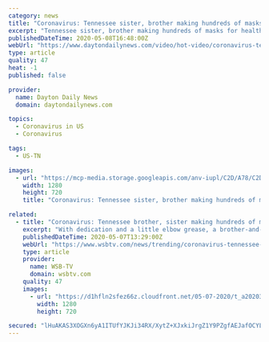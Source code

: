 ```yaml
---
category: news
title: "Coronavirus: Tennessee sister, brother making hundreds of masks for health care workers"
excerpt: "Tennessee sister, brother making hundreds of masks for health care workers"
publishedDateTime: 2020-05-08T16:48:00Z
webUrl: "https://www.daytondailynews.com/video/hot-video/coronavirus-tennessee-sister-brother-making-hundreds-masks-for-health-care-workers/ilNuBZrYvChD7nm3IMy0qM/"
type: article
quality: 47
heat: -1
published: false

provider:
  name: Dayton Daily News
  domain: daytondailynews.com

topics:
  - Coronavirus in US
  - Coronavirus

tags:
  - US-TN

images:
  - url: "https://mcp-media.storage.googleapis.com/anv-iupl/C2D/A78/C2DA7803894B4E348AB51BDFF9034889.jpg?GoogleAccessId=onemcpadmin@anvato-mcp-apps.iam.gserviceaccount.com&Expires=1683472622&Signature=l4vzP%2FPKh%2BLpMVP1BsDx3708PifaUmJTLMZy5UdHtEjViSFyRE%2FfwqN4TzG88gDL4iUD8G25x2hm3za58KnLV35HNrG1zzItW3aMqbHOGEDIardmBnJwmc1SZ%2BrXLnO8HIbRm01WWYUJefMTIPt6PtBngDADgzxYF9MysJZ4%2FQpSmsJ39bmyeRr9wB0i7aNELjw%2Bhlqgowq6m0KXas1Og5hZQ39cJ1W29GXA6%2BCLPbs9IhCT2F%2BA72HPi1N%2BBHzEDUWfbZ0jRknDNcOr5pJjUsdYf8XEmTtkygC4%2BqxnxA1U0JIkvEY2lj5Rkgkiydy1EUscDTF6sck6Wl47bmXe%2FA%3D%3D"
    width: 1280
    height: 720
    title: "Coronavirus: Tennessee sister, brother making hundreds of masks for health care workers"

related:
  - title: "Coronavirus: Tennessee brother, sister making hundreds of masks for health care workers"
    excerpt: "With dedication and a little elbow grease, a brother-and-sister duo from Memphis, Tennessee, are using their skills to make hundreds of masks for health care workers in need of personal protective equipment."
    publishedDateTime: 2020-05-07T13:29:00Z
    webUrl: "https://www.wsbtv.com/news/trending/coronavirus-tennessee-brother-sister-making-hundreds-masks-health-care-workers/LLTVZAK6LBDQLOLZYVZUBBCGP4/"
    type: article
    provider:
      name: WSB-TV
      domain: wsbtv.com
    quality: 47
    images:
      - url: "https://d1hfln2sfez66z.cloudfront.net/05-07-2020/t_a2020331e40e4f5cb1837917bc21aafd_name_C2DA7803894B4E348AB51BDFF9034889.jpg"
        width: 1280
        height: 720

secured: "lHuAKAS3XOGXn6yA1ITUfYJKJi34RX/XytZ+XJxkiJrgZ1Y9PZgfAEJafOCYLgNR1wXLCu2+IeqXK+dlix0Jw7oL7Nl6VWjyAXa2W/6dvFUMFR55xR1pcB2kVk2JlvEH/hU9cH3QqkNCyX0sgH7Fsmdu7iI5e2LaQs1eo6xHFOz7qvejqyTnp+LrHV6sJ2zE3iiAtKM27yb5PEHTbwOdlRULBiOnrm6A5DvWYPOdPMV8NZrHHCLbE+UCX6BdG7bhXt9KB0zGD/h9cfe5PW1GDFMwxnu3a1aJ60jbiTxP4SaqJBqrwx82DZiy0MEC7gIShZKTzKHZGq+TgMSSHcaxF3+2yMl5tYmgG9qhBW/YJnNogsMMn26ZH6N8RHebr87uHsmnlQLdhY2CEJD5FxnUctijVbuD4qUVUMzRY2TW8CUzl4bWDrAb/avaFhV6bWSI5SwrJmFVae4Q68bxv700A06M+bVv/lYkrYX2oP5KzCE=;216Y/vfjGDh+OZ16pej2Jw=="
---
```


